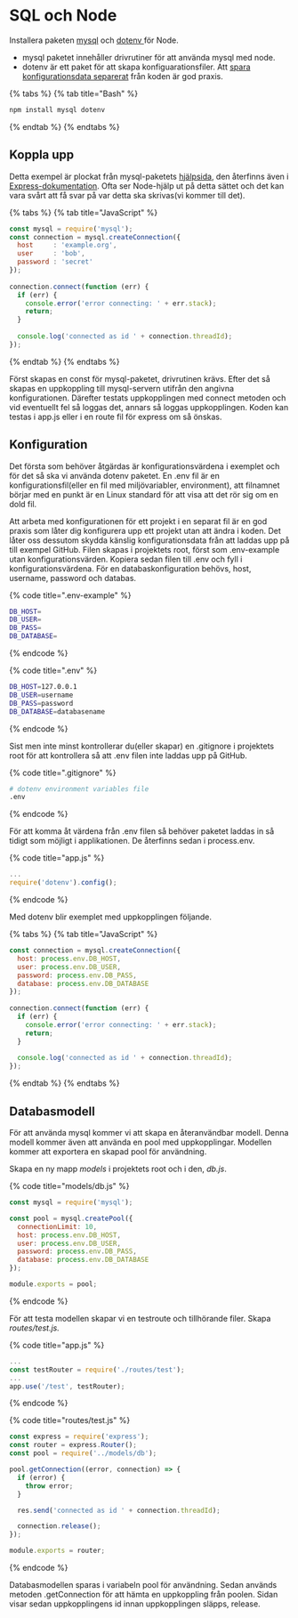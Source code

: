 # SQL och Node

Installera paketen [mysql](https://www.npmjs.com/package/mysql) och [dotenv ](https://www.npmjs.com/package/dotenv)för Node.

* mysql paketet innehåller drivrutiner för att använda mysql med node.
* dotenv är ett paket för att skapa konfiguarationsfiler. Att [spara konfigurationsdata separerat](https://12factor.net/config) från koden är god praxis.

{% tabs %}
{% tab title="Bash" %}
```bash
npm install mysql dotenv
```
{% endtab %}
{% endtabs %}

## Koppla upp

Detta exempel är plockat från mysql-paketets [hjälpsida](https://www.npmjs.com/package/mysql), den återfinns även i [Express-dokumentation](https://expressjs.com/en/guide/database-integration.html#mysql). Ofta ser Node-hjälp ut på detta sättet och det kan vara svårt att få svar på var detta ska skrivas\(vi kommer till det\).

{% tabs %}
{% tab title="JavaScript" %}
```javascript
const mysql = require('mysql');
const connection = mysql.createConnection({
  host     : 'example.org',
  user     : 'bob',
  password : 'secret'
});
 
connection.connect(function (err) {
  if (err) {
    console.error('error connecting: ' + err.stack);
    return;
  }
 
  console.log('connected as id ' + connection.threadId);
});
```
{% endtab %}
{% endtabs %}

Först skapas en const för mysql-paketet, drivrutinen krävs. Efter det så skapas en uppkoppling till mysql-servern utifrån den angivna konfigurationen. Därefter testats uppkopplingen med connect metoden och vid eventuellt fel så loggas det, annars så loggas uppkopplingen. Koden kan testas i app.js eller i en route fil för express om så önskas.

## Konfiguration

Det första som behöver åtgärdas är konfigurationsvärdena i exemplet och för det så ska vi använda dotenv paketet. En .env fil är en konfigurationsfil\(eller en fil med miljövariabler, environment\), att filnamnet börjar med en punkt är en Linux standard för att visa att det rör sig om en dold fil.

Att arbeta med konfigurationen för ett projekt i en separat fil är en god praxis som låter dig konfigurera upp ett projekt utan att ändra i koden. Det låter oss dessutom skydda känslig konfigurationsdata från att laddas upp på till exempel GitHub. Filen skapas i projektets root, först som .env-example utan konfigurationsvärden. Kopiera sedan filen till .env och fyll i konfigurationsvärdena. För en databaskonfiguration behövs, host, username, password och databas.

{% code title=".env-example" %}
```bash
DB_HOST=
DB_USER=
DB_PASS=
DB_DATABASE=
```
{% endcode %}

{% code title=".env" %}
```bash
DB_HOST=127.0.0.1
DB_USER=username
DB_PASS=password
DB_DATABASE=databasename
```
{% endcode %}

Sist men inte minst kontrollerar du\(eller skapar\) en .gitignore i projektets root för att kontrollera så att .env filen inte laddas upp på GitHub.

{% code title=".gitignore" %}
```bash
# dotenv environment variables file
.env
```
{% endcode %}

För att komma åt värdena från .env filen så behöver paketet laddas in så tidigt som möjligt i applikationen. De återfinns sedan i process.env.

{% code title="app.js" %}
```javascript
...
require('dotenv').config();
```
{% endcode %}

Med dotenv blir exemplet med uppkopplingen följande.

{% tabs %}
{% tab title="JavaScript" %}
```javascript
const connection = mysql.createConnection({
  host: process.env.DB_HOST,
  user: process.env.DB_USER,
  password: process.env.DB_PASS,
  database: process.env.DB_DATABASE
});
 
connection.connect(function (err) {
  if (err) {
    console.error('error connecting: ' + err.stack);
    return;
  }
 
  console.log('connected as id ' + connection.threadId);
});
```
{% endtab %}
{% endtabs %}

## Databasmodell

För att använda mysql kommer vi att skapa en återanvändbar modell. Denna modell kommer även att använda en pool med uppkopplingar. Modellen kommer att exportera en skapad pool för användning.

Skapa en ny mapp _models_ i projektets root och i den, _db.js_.

{% code title="models/db.js" %}
```javascript
const mysql = require('mysql');

const pool = mysql.createPool({
  connectionLimit: 10,
  host: process.env.DB_HOST,
  user: process.env.DB_USER,
  password: process.env.DB_PASS,
  database: process.env.DB_DATABASE
});

module.exports = pool;

```
{% endcode %}

För att testa modellen skapar vi en testroute och tillhörande filer. Skapa _routes/test.js._

{% code title="app.js" %}
```javascript
...
const testRouter = require('./routes/test');
...
app.use('/test', testRouter);
```
{% endcode %}

{% code title="routes/test.js" %}
```javascript
const express = require('express');
const router = express.Router();
const pool = require('../models/db');

pool.getConnection((error, connection) => {
  if (error) {
    throw error;
  }

  res.send('connected as id ' + connection.threadId);

  connection.release();
});

module.exports = router;
```
{% endcode %}

Databasmodellen sparas i variabeln pool för användning. Sedan används metoden .getConnection för att hämta en uppkoppling från poolen. Sidan visar sedan uppkopplingens id innan uppkopplingen släpps, release. 

